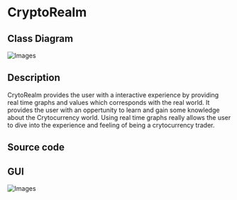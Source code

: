 # CryptoRealm

## Class Diagram
![Images](https://github.com/Rahul7834/CryptoRealm/blob/main/Images/Crytorealm.png)
## Description
CrytoRealm provides the user with a interactive experience by providing real time graphs and values which corresponds with the real world. It provides the user with an oppertunity to learn and gain some knowledge about the Crytocurrency world. Using real time graphs really allows the user to dive into the experience and feeling of being a crytocurrency trader. 
## Source code

## GUI
![Images](https://github.com/Rahul7834/CryptoRealm/blob/main/Images/Gui.png)
